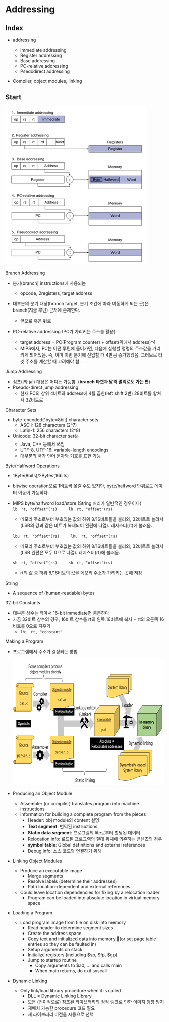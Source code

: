 # Addressing

## Index

- addressing
    - Immediate addressing
    - Register addressing
    - Base addressing
    - PC-relative addressing
    - Psedodirect addressing

- Compiler, object modules, linking

## Start

<img src="../img/addressing.png" alt="kernel" width="450" height="500">

Branch Addressing

- 분기(branch) instructions에 사용되는
    - opcode, 2registers, target address

- 대부분의 분기 대상(branch target, 분기 조건에 따라 이동하게 되는 곳)은 branch(지금 루틴) 근처에 존재한다.
    - 앞으로 혹은 뒤로

- PC-relative addressing (PC가 가리키는 주소를 활용)
    - target address = PC(Program counter) + offset(위에서 address)*4
    - MIPS에서, PC는 어떤 루틴에 들어가면, 다음에 실행할 명령의 주소값을 가리키게 되어있음. 즉, 이미 이번 분기에 진입할 때 4만큼 증가했었음. 그러므로 타겟 주소를 계산할 때 고려해야 함.

Jump Addressing
- 점프(j와 jal) 대상은 어디든 가능함. (**branch 타겟과 달리 멀리로도 가는 편**)
- Pseudo-direct jump addressing
    - 현재 PC의 상위 4비트와 address에 4를 곱한(left shift 2번) 28비트를 합쳐서 32비트로

Character Sets
- byte-encoded(1byte=8bit) character sets
    - ASCII: 128 characters (2^7)
    - Latin-1: 256 characters (2^8)
- Unicode: 32-bit character set👍
    - Java, C++ 등에서 쓰임
    - UTF-8, UTF-16: variable-length encodings
    - 대부분의 국가 언어 문자와 기호를 표현 가능

Byte/Halfword Operations

- 1Byte(8bits)/2Bytes(16bits)
- bitwise operation으로 1비트씩 옮길 수도 있지만, byte/halfword 단위로도 데이터 이동이 가능하다.
- MIPS byte/halfword load/store (String 처리가 일반적인 경우이다)        
    ```lb　rt, "offset"(rs)　　　lh　rt, "offset"(rs)```
    - 메모리 주소로부터 부호있는 값의 하위 8/16비트들을 불러와, 32비트로 늘려서(LSB의 값과 같은 비트가 복제되어 왼편에 나열). 레지스터(rt)에 불러옴.    
    
    ```lbu　rt, "offset"(rs)　　　lhu　rt, "offset"(rs)```
    - 메모리 주소로부터 부호없는 값의 하위 8/16비트들을 불러와, 32비트로 늘려서(LSB 왼편은 모두 0으로 나열). 레지스터(rt)에 불러옴.

    ```sb　rt, "offset"(rs)　　　sh　rt, "offset"(rs)```

    - rt의 값 중 하위 8/16비트의 값을 메모리 주소가 가리키는 곳에 저장

String 
- A sequence of (human-readable) bytes

32-bit Constants
- 대부분 상수는 작아서 16-bit immediate면 충분하다
- 가끔 32비트 상수의 경우, 16비트 상수를 rt의 왼쪽 16비트에 복사 + rt의 오른쪽 16비트를 0으로 지우기
    - ```lhi　rt, "constant"```

Making a Program
- 프로그램에서 주소가 결정되는 방법
    
    <img src="../img/makingProgram.png" alt="kernel" width="650" height="400">

- Producing an Object Module
    - Assembler (or compiler) translates program into machine instructions
    - information for building a complete program from the pieces
        - Header: obj module의 content 설명
        - **Text segment**: 번역된 instructions
        - **Static data segment**: 프로그램의 life로부터 할당된 데이터
        - Relocation info: 로드된 프로그램의 절대 위치에 의존하는 콘텐츠의 경우
        - **symbol table**: Global definitions and external references
        - Debug info: 소스 코드와 연결하기 위해

- Linking Object Modules
    - Produce an executable image
        - Merge segments
        - Resolve labels (determine their addresses)
        - Path location-dependent and external references
    - Could leave location dependencies for fixing by a relocation loader
        - Program can be loaded into absolute location in virtual memory space
- Loading a Program
    - Load program image from file on disk into memory 
        - Read header to determine segment sizes
        - Create the address space 
        - Copy text and initialized data into memory,(or set page table entries so they can be faulted in) 
        - Setup arguments on stack 
        - Initialize registers (including $sp, $fp, $gp) 
        - Jump to startup routine 
            - Copy arguments to $a0, ... and calls main
            - When main returns, do exit syscall
- Dynamic Linking
    - Only link/load library procedure when it is called
        - DLL = Dynamic Linking Library
        - 모든 (전이적으로) 참조된 라이브러리의 정적 링크로 인한 이미지 팽창 방지
        - 재배치 가능한 procedure 코드 필요
        - 새 라이브러리 버전을 자동으로 선택